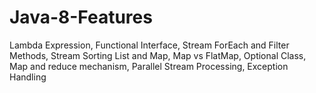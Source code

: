 # Java-8-Features
Lambda Expression, Functional Interface, Stream ForEach and Filter Methods, Stream Sorting List and Map, Map vs FlatMap, Optional Class, Map and reduce mechanism, Parallel Stream Processing, Exception Handling
